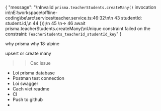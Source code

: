 {
"message": "\nInvalid `prisma.teacherStudents.createMany()` invocation in\nE:\\workspace\\offline-coding\\be\\src\\services\\teacher.service.ts:46:32\n\n 43 studentId: student.id,\n 44 }));\n 45 \n→ 46 await prisma.teacherStudents.createMany(\nUnique constraint failed on the constraint: `TeacherStudents_teacherId_studentId_key`"
}


why prisma
why 18-alpine

upsert or create many 


>> Cac issue
+ Loi prisma database
+ Postman test connection
+ Loi swagger
+ Cach viet readme
+ CI
+ Push to github
+ 